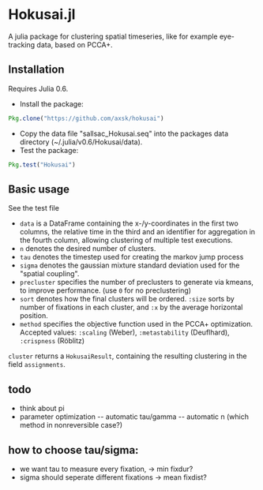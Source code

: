 # Hokusai.jl

A julia package for clustering spatial timeseries, like for example eye-tracking data, based on PCCA+.

## Installation
Requires Julia 0.6. 
- Install the package:
```julia
Pkg.clone("https://github.com/axsk/hokusai")
```
- Copy the data file "sallsac_Hokusai.seq" into the packages data directory (~/.julia/v0.6/Hokusai/data).
- Test the package:
```julia
Pkg.test("Hokusai")
```

## Basic usage
See the test file


- `data` is a DataFrame containing the x-/y-coordinates in the first two columns, the relative time in the third and an identifier for aggregation in the fourth column, allowing clustering of multiple test executions.
- `n` denotes the desired number of clusters.
- `tau` denotes the timestep used for creating the markov jump process
- `sigma` denotes the gaussian mixture standard deviation used for the "spatial coupling".
- `precluster` specifies the number of preclusters to generate via kmeans, to improve performance. (use `0` for no preclustering)
- `sort` denotes how the final clusters will be ordered.
`:size` sorts by number of fixations in each cluster, and `:x` by the average horizontal position.
- `method` specifies the objective function used in the PCCA+ optimization.
Accepted values: `:scaling` (Weber), `:metastability` (Deuflhard), `:crispness` (Röblitz)

`cluster` returns a `HokusaiResult`, containing the resulting clustering in the field `assignments`.


## todo
- think about pi
- parameter optimization
-- automatic tau/gamma
-- automatic n (which method in nonreversible case?)

## how to choose tau/sigma:
- we want tau to measure every fixation, -> min fixdur?
- sigma should seperate different fixations -> mean fixdist?
